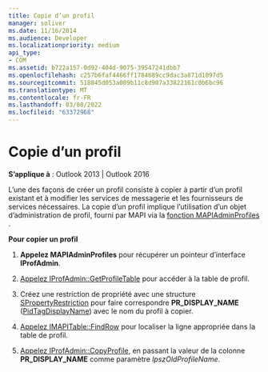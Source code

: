 ```yaml
---
title: Copie d’un profil
manager: soliver
ms.date: 11/16/2014
ms.audience: Developer
ms.localizationpriority: medium
api_type:
- COM
ms.assetid: b722a157-0d92-404d-9075-39547241dbb7
ms.openlocfilehash: c257b6faf4466ff1784689cc9dac3a871d1097d5
ms.sourcegitcommit: 518845d053a009b11c8d907a33822161c0b6bc96
ms.translationtype: MT
ms.contentlocale: fr-FR
ms.lasthandoff: 03/08/2022
ms.locfileid: "63372968"
---
```

# <a name="copying-a-profile"></a>Copie d’un profil

  
  
**S’applique à** : Outlook 2013 | Outlook 2016 
  
L’une des façons de créer un profil consiste à copier à partir d’un profil existant et à modifier les services de messagerie et les fournisseurs de services nécessaires. La copie d’un profil implique l’utilisation d’un objet d’administration de profil, fourni par MAPI via la [fonction MAPIAdminProfiles](mapiadminprofiles.md) . 
  
 **Pour copier un profil**
  
1. **Appelez MAPIAdminProfiles** pour récupérer un pointeur d’interface **IProfAdmin**. 
    
2. [Appelez IProfAdmin::GetProfileTable](iprofadmin-getprofiletable.md) pour accéder à la table de profil. 
    
3. Créez une restriction de propriété avec une structure [SPropertyRestriction](spropertyrestriction.md) pour faire correspondre **PR_DISPLAY_NAME** ([PidTagDisplayName](pidtagdisplayname-canonical-property.md)) avec le nom du profil à copier. 
    
4. [Appelez IMAPITable::FindRow](imapitable-findrow.md) pour localiser la ligne appropriée dans la table de profil. 
    
5. [Appelez IProfAdmin::CopyProfile](iprofadmin-copyprofile.md), en passant la valeur de la colonne **PR_DISPLAY_NAME** comme paramètre _lpszOldProfileName_. 
    

